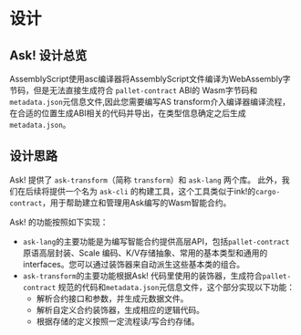 # 设计

## Ask! 设计总览

AssemblyScript使用asc编译器将AssemblyScript文件编译为WebAssembly字节码，但是无法直接生成符合 `pallet-contract` ABI的 Wasm字节码和`metadata.json`元信息文件,因此您需要编写AS transform介入编译器编译流程，在合适的位置生成ABI相关的代码并导出，在类型信息确定之后生成 `metadata.json`。

## 设计思路

Ask! 提供了 `ask-transform`（简称 `transform`）和 `ask-lang` 两个库。
此外，我们在后续将提供一个名为 `ask-cli` 的构建工具，这个工具类似于ink!的`cargo-contract`，用于帮助建立和管理用Ask编写的Wasm智能合约。

Ask! 的功能按照如下实现：

- `ask-lang`的主要功能是为编写智能合约提供高层API，包括`pallet-contract`原语高层封装、Scale 编码、K/V存储抽象、常用的基本类型和通用的 interfaces。您可以通过装饰器来自动派生这些基本类的组合。
- `ask-transform`的主要功能根据Ask! 代码里使用的装饰器，生成符合`pallet-contract` 规范的代码和`metadata.json`元信息文件，这个部分实现以下功能：
  - 解析合约接口和参数，并生成元数据文件。
  - 解析自定义合约装饰器，生成相应的逻辑代码。
  - 根据存储的定义按照一定流程读/写合约存储。

<!-- TODO: 未实现 -->
<!-- - `ask-cli`的主要功能是在cli中管理Ask!项目，其中包括以下功能：

  - 创建Ask!合约模板。
  - 使用额外的工具例如wasm-opt来优化Wasm代码。
  - 检查所生成的Wasm代码的合法性。 -->
